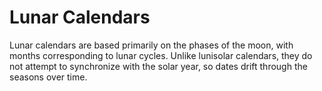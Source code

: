 # Lunar Calendars

Lunar calendars are based primarily on the phases of the moon, with months corresponding to lunar cycles. Unlike lunisolar calendars, they do not attempt to synchronize with the solar year, so dates drift through the seasons over time.
